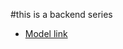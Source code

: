 #this is a backend series 
- [Model link](https://www.youtube.com/redirect?event=video_description&redir_token=QUFFLUhqbHNSQ1NSV1czMGZObFJLdU4wNHRuclFpLThud3xBQ3Jtc0ttTUFqUWUtOEx0amdIUHMtSllZbUlCV0UxYWZpR0R1ZUVrbTgzWkJLNFVpQWRHdV9rejRCaUtoME5vQnBPWUlzS0NiY0JZWFZldi1XcTJUeVhSWG9LY2RLeXpvSHJFaVFlLXB5ajFzcU9uZGFfdjRLUQ&q=https%3A%2F%2Fapp.eraser.io%2Fworkspace%2FYtPqZ1VogxGy1jzIDkzj%3Forigin%3Dshare&v=9B4CvtzXRpc)